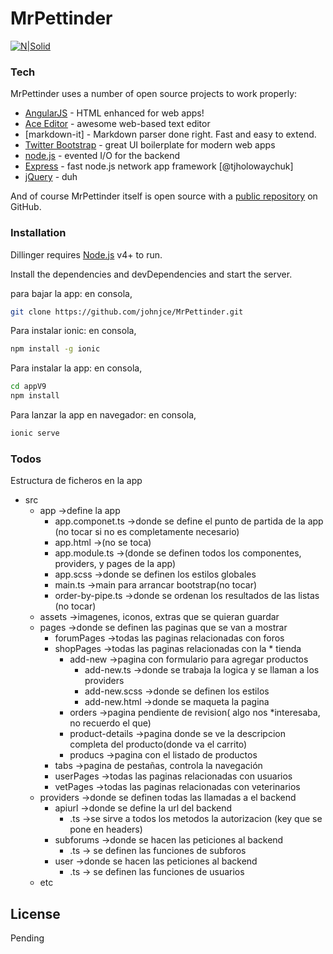 # MrPettinder

[![N|Solid](https://cldup.com/dTxpPi9lDf.thumb.png)](https://nodesource.com/products/nsolid)

### Tech

MrPettinder uses a number of open source projects to work properly:

* [AngularJS] - HTML enhanced for web apps!
* [Ace Editor] - awesome web-based text editor
* [markdown-it] - Markdown parser done right. Fast and easy to extend.
* [Twitter Bootstrap] - great UI boilerplate for modern web apps
* [node.js] - evented I/O for the backend
* [Express] - fast node.js network app framework [@tjholowaychuk]
* [jQuery] - duh

And of course MrPettinder itself is open source with a [public repository][dill]
 on GitHub.

### Installation

Dillinger requires [Node.js](https://nodejs.org/) v4+ to run.

Install the dependencies and devDependencies and start the server.

para bajar la app:
en consola,
```sh
git clone https://github.com/johnjce/MrPettinder.git
```

Para instalar ionic:
en consola, 
```sh
npm install -g ionic
```
Para instalar la app:
en consola,
```sh
cd appV9
npm install
```

Para lanzar la app en navegador:
en consola,
```sh
ionic serve
```

### Todos
Estructura de ficheros en la app
* src
	* app								->define la app
		* app.componet.ts            	->donde se define el punto de partida de la app (no tocar si no es completamente necesario)
		* app.html					->(no se toca)
		* app.module.ts               ->(donde se definen todos los componentes, providers, y pages de la app)
		* app.scss                    ->donde se definen los estilos globales
		* main.ts                     ->main para arrancar bootstrap(no tocar)
		* order-by-pipe.ts            ->donde se ordenan los resultados de las listas (no tocar)
	* assets                          ->imagenes, iconos, extras que se quieran guardar
	* pages                           ->donde se definen las paginas que se van a mostrar
		* forumPages                  ->todas las paginas relacionadas con foros
		* shopPages                   ->todas las paginas relacionadas con la * tienda
			* add-new                 ->pagina con formulario para agregar productos
				* add-new.ts          ->donde se trabaja la logica y se llaman a los providers
				* add-new.scss        ->donde se definen los estilos
				* add-new.html        ->donde se maqueta la pagina
			* orders                  ->pagina pendiente de revision( algo nos *interesaba, no recuerdo el que)
			* product-details         ->pagina donde se ve la descripcion completa del producto(donde va el carrito)
			* producs                 ->pagina con el listado de productos
		* tabs                        ->pagina de pestañas, controla la navegación
		* userPages                   ->todas las paginas relacionadas con usuarios
		* vetPages                    ->todas las paginas relacionadas con veterinarios
	* providers                       ->donde se definen todas las llamadas a el backend
		* apiurl                      ->donde se define la url del backend
			* .ts                     ->se sirve a todos los metodos la autorizacion (key que se pone en headers)
		* subforums                   ->donde se hacen las peticiones al backend 
			* .ts                     -> se definen las funciones de subforos
		* user                        ->donde se hacen las peticiones al backend 
			* .ts                     -> se definen las funciones de usuarios
	* etc

License
----
Pending



[//]: # (urls)

   [dill]: <https://github.com/johnjce/MrPettinder>
   [git-repo-url]: <https://github.com/johnjce/MrPettinder.git>
   [Ace Editor]: <http://ace.ajax.org>
   [node.js]: <http://nodejs.org>
   [Twitter Bootstrap]: <http://twitter.github.com/bootstrap/>
   [jQuery]: <http://jquery.com>
   [express]: <http://expressjs.com>
   [AngularJS]: <http://angularjs.org>
   [Gulp]: <http://gulpjs.com>
